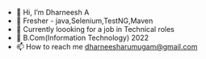 - 👋 Hi, I’m Dharneesh A
- 💞️ Fresher - java,Selenium,TestNG,Maven
- 👀 Currently loooking for a job in Technical roles
- 🌱 B.Com(Information Technology) 2022
- 📫 How to reach me dharneesharumugam@gmail.com
